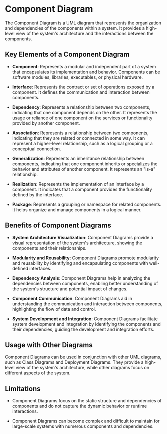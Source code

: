 # Component Diagram

The Component Diagram is a UML diagram that represents the organization and dependencies of the components within a system. It provides a high-level view of the system's architecture and the interactions between the components.

## Key Elements of a Component Diagram

- **Component**: Represents a modular and independent part of a system that encapsulates its implementation and behavior. Components can be software modules, libraries, executables, or physical hardware.

- **Interface**: Represents the contract or set of operations exposed by a component. It defines the communication and interaction between components.

- **Dependency**: Represents a relationship between two components, indicating that one component depends on the other. It represents the usage or reliance of one component on the services or functionality provided by another component.

- **Association**: Represents a relationship between two components, indicating that they are related or connected in some way. It can represent a higher-level relationship, such as a logical grouping or a conceptual connection.

- **Generalization**: Represents an inheritance relationship between components, indicating that one component inherits or specializes the behavior and attributes of another component. It represents an "is-a" relationship.

- **Realization**: Represents the implementation of an interface by a component. It indicates that a component provides the functionality defined by the interface.

- **Package**: Represents a grouping or namespace for related components. It helps organize and manage components in a logical manner.

## Benefits of Component Diagrams

- **System Architecture Visualization**: Component Diagrams provide a visual representation of the system's architecture, showing the components and their relationships.

- **Modularity and Reusability**: Component Diagrams promote modularity and reusability by identifying and encapsulating components with well-defined interfaces.

- **Dependency Analysis**: Component Diagrams help in analyzing the dependencies between components, enabling better understanding of the system's structure and potential impact of changes.

- **Component Communication**: Component Diagrams aid in understanding the communication and interaction between components, highlighting the flow of data and control.

- **System Development and Integration**: Component Diagrams facilitate system development and integration by identifying the components and their dependencies, guiding the development and integration efforts.

## Usage with Other Diagrams

Component Diagrams can be used in conjunction with other UML diagrams, such as Class Diagrams and Deployment Diagrams. They provide a high-level view of the system's architecture, while other diagrams focus on different aspects of the system.

## Limitations

- Component Diagrams focus on the static structure and dependencies of components and do not capture the dynamic behavior or runtime interactions.

- Component Diagrams can become complex and difficult to maintain for large-scale systems with numerous components and dependencies.
